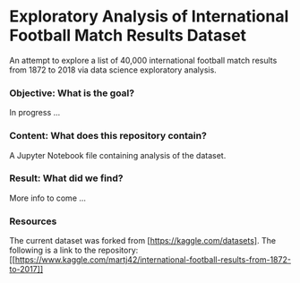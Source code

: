 # Exploratory Analysis of International Football Match Results Dataset

An attempt to explore a list of 40,000 international football match results from 1872 to 2018 via data science exploratory analysis.
### Objective: What is the goal?
In progress ...
### Content: What does this repository contain?
A Jupyter Notebook file containing analysis of the dataset.
### Result: What did we find?

More info to come ...
### Resources  
The current dataset was forked from [https://kaggle.com/datasets]. The following is a link to the repository: [[https://www.kaggle.com/martj42/international-football-results-from-1872-to-2017]]

